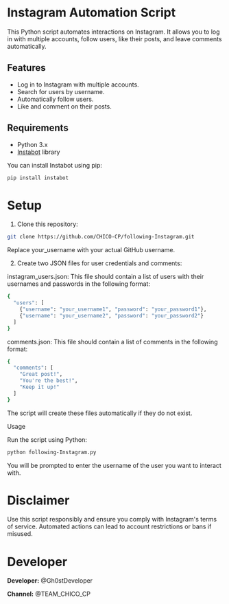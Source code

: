 # Instagram Automation Script

This Python script automates interactions on Instagram. It allows you to log in with multiple accounts, follow users, like their posts, and leave comments automatically.

## Features

- Log in to Instagram with multiple accounts.
- Search for users by username.
- Automatically follow users.
- Like and comment on their posts.

## Requirements

- Python 3.x
- [Instabot](https://github.com/instaloader/instaloader) library

You can install Instabot using pip:

```bash
pip install instabot
```
# Setup

1. Clone this repository:
```bash
git clone https://github.com/CHICO-CP/following-Instagram.git
```
Replace your_username with your actual GitHub username.


2. Create two JSON files for user credentials and comments:

instagram_users.json: This file should contain a list of users with their usernames and passwords in the following format:

```bash
{
  "users": [
    {"username": "your_username1", "password": "your_password1"},
    {"username": "your_username2", "password": "your_password2"}
  ]
}
```
comments.json: This file should contain a list of comments in the following format:

```bash
{
  "comments": [
    "Great post!",
    "You're the best!",
    "Keep it up!"
  ]
}
```

The script will create these files automatically if they do not exist.

Usage

Run the script using Python:
```bash
python following-Instagram.py
```
You will be prompted to enter the username of the user you want to interact with.

# Disclaimer

Use this script responsibly and ensure you comply with Instagram's terms of service. Automated actions can lead to account restrictions or bans if misused.

# Developer

**Developer:** @Gh0stDeveloper

**Channel:** @TEAM_CHICO_CP
